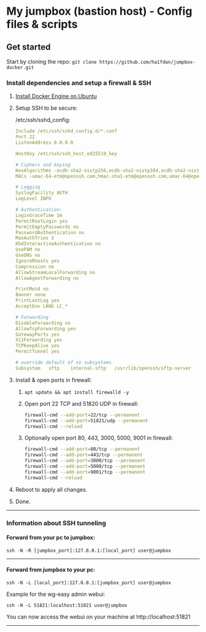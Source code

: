 # My jumpbox (bastion host) - Config files & scripts

## Get started
Start by cloning the repo: `git clone https://github.com/ha1fdan/jumpbox-docker.git`

### Install dependencies and setup a firewall & SSH

1. [Install Docker Engine on Ubuntu](https://docs.docker.com/engine/install/ubuntu/)
2. Setup SSH to be secure:

    /etc/ssh/sshd_config:
    ```yaml
    Include /etc/ssh/sshd_config.d/*.conf
    Port 22
    ListenAddress 0.0.0.0

    HostKey /etc/ssh/ssh_host_ed25519_key

    # Ciphers and keying
    KexAlgorithms -ecdh-sha2-nistp256,ecdh-sha2-nistp384,ecdh-sha2-nistp521,diffie-hellman-group14-sha256
    MACs -umac-64-etm@openssh.com,hmac-sha1-etm@openssh.com,umac-64@openssh.com,hmac-sha2-256,hmac-sha2-512,hmac-sha1,umac-128@openssh.com,umac-128-etm@openssh.com

    # Logging
    SyslogFacility AUTH
    LogLevel INFO

    # Authentication:
    LoginGraceTime 1m
    PermitRootLogin yes
    PermitEmptyPasswords no
    PasswordAuthentication no
    MaxAuthTries 3
    KbdInteractiveAuthentication no
    UsePAM no
    UseDNS no
    IgnoreRhosts yes
    Compression no 
    AllowStreamLocalForwarding no
    AllowAgentForwarding no

    PrintMotd no
    Banner none
    PrintLastLog yes
    AcceptEnv LANG LC_*

    # Forwarding
    DisableForwarding no
    AllowTcpForwarding yes
    GatewayPorts yes
    X11Forwarding yes
    TCPKeepAlive yes
    PermitTunnel yes

    # override default of no subsystems
    Subsystem	sftp    internal-sftp	/usr/lib/openssh/sftp-server
    ```

3. Install & open ports in firewall:

    1. `apt update && apt install firewalld -y`
    2. Open port 22 TCP and 51820 UDP in firewall:

        ```bash
        firewall-cmd --add-port=22/tcp --permanent
        firewall-cmd --add-port=51821/udp --permanent
        firewall-cmd --reload
        ```
    3. Optionally open port 80, 443, 3000, 5000, 9001 in firewall:

        ```bash
        firewall-cmd --add-port=80/tcp --permanent
        firewall-cmd --add-port=443/tcp --permanent
        firewall-cmd --add-port=3000/tcp --permanent
        firewall-cmd --add-port=5000/tcp --permanent
        firewall-cmd --add-port=9001/tcp --permanent
        firewall-cmd --reload
        ```
4. Reboot to apply all changes.

5. Done.

---

### Information about SSH tunneling

#### Forward from your pc to jumpbox:

`ssh -N -R [jumpbox_port]:127.0.0.1:[local_port] user@jumpbox`

---

#### Forward from jumpbox to your pc:

`ssh -N -L [local_port]:127.0.0.1:[jumpbox_port] user@jumpbox`

Example for the wg-easy admin webui:

`ssh -N -L 51821:localhost:51821 user@jumpbox`

You can now access the webui on your machine at http://localhost:51821

---